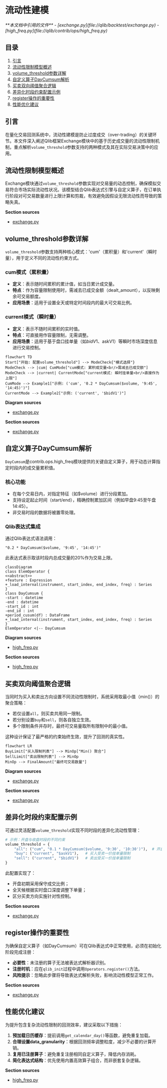 # 流动性建模

<cite>
**本文档中引用的文件**  
- [exchange.py](file://qlib/backtest/exchange.py)
- [high_freq.py](file://qlib/contrib/ops/high_freq.py)
</cite>

## 目录
1. [引言](#引言)
2. [流动性限制模型概述](#流动性限制模型概述)
3. [volume_threshold参数详解](#volumethreshold参数详解)
4. [自定义算子DayCumsum解析](#自定义算子daycumsum解析)
5. [买卖双向阈值聚合逻辑](#买卖双向阈值聚合逻辑)
6. [差异化时段约束配置示例](#差异化时段约束配置示例)
7. [register操作的重要性](#register操作的重要性)
8. [性能优化建议](#性能优化建议)

## 引言
在量化交易回测系统中，流动性建模是防止过度成交（over-trading）的关键环节。本文件深入阐述Qlib框架Exchange模块中的基于历史成交量的流动性限制机制，重点解析`volume_threshold`参数支持的两种模式及其在实际交易决策中的应用。

## 流动性限制模型概述
Exchange模块通过`volume_threshold`参数实现对交易量的动态控制，确保模拟交易符合市场实际流动性状况。该模型结合Qlib表达式引擎与自定义算子，在订单执行阶段对可交易数量进行上限计算和剪裁，有效避免因假设无限流动性而导致的策略失真。

**Section sources**
- [exchange.py](file://qlib/backtest/exchange.py#L64-L112)

## volume_threshold参数详解
`volume_threshold`参数支持两种核心模式：'cum'（累积量）和'current'（瞬时量），用于定义不同的流动性约束方式。

### cum模式（累积量）
- **定义**：表示随时间累积的累计值，如当日累计成交量。
- **特点**：作为容量限制使用时，需减去已成交金额（dealt_amount），以反映剩余可交易额度。
- **应用场景**：适用于设置全天或特定时间段内的最大可交易比例。

### current模式（瞬时量）
- **定义**：表示不随时间累积的实时值。
- **特点**：可直接用作容量限制，无需调整。
- **应用场景**：适用于基于盘口挂单量（如$bidV1、$askV1）等瞬时市场深度信息进行交易控制。

```mermaid
flowchart TD
Start["开始: 配置volume_threshold"] --> ModeCheck{"模式选择"}
ModeCheck --> |cum| CumMode["cum模式: 累积成交量<br/>需减去已成交额"]
ModeCheck --> |current| CurrentMode["current模式: 瞬时挂单量<br/>直接作为上限"]
CumMode --> Example1["示例: ('cum', '0.2 * DayCumsum($volume, '9:45', '14:45)')"]
CurrentMode --> Example2["示例: ('current', '$bidV1')"]
```

**Diagram sources**
- [exchange.py](file://qlib/backtest/exchange.py#L81-L96)

**Section sources**
- [exchange.py](file://qlib/backtest/exchange.py#L81-L96)

## 自定义算子DayCumsum解析
`DayCumsum`是contrib.ops.high_freq模块提供的关键自定义算子，用于动态计算指定时段内的成交量累积值。

### 核心功能
- 在每个交易日内，对指定特征（如$volume）进行分段累加。
- 支持设定起止时间（start/end），精确控制累加区间（例如早盘9:45至午盘14:45）。
- 非交易时段的数据将被置零处理。

### Qlib表达式集成
通过Qlib表达式语法调用：
```
"0.2 * DayCumsum($volume, '9:45', '14:45')"
```
此表达式表示取该时段内总成交量的20%作为交易上限。

```mermaid
classDiagram
class ElemOperator {
<<abstract>>
+feature : Expression
+_load_internal(instrument, start_index, end_index, freq) : Series
}
class DayCumsum {
-start : datetime
-end : datetime
-start_id : int
-end_id : int
+period_cusum(df) : DataFrame
+_load_internal(instrument, start_index, end_index, freq) : Series
}
ElemOperator <|-- DayCumsum
```

**Diagram sources**
- [high_freq.py](file://qlib/contrib/ops/high_freq.py#L49-L85)

**Section sources**
- [high_freq.py](file://qlib/contrib/ops/high_freq.py#L49-L85)

## 买卖双向阈值聚合逻辑
当同时为买入和卖出方向设置不同流动性限制时，系统采用取最小值（min()）的聚合策略：

- 若仅设置`all`，则买卖共用同一限制。
- 若分别设置`buy`和`sell`，则各自独立生效。
- 多个限制条件并存时，最终可交易量取所有限制中的最小值。

这种设计保证了最严格的约束始终生效，提升了回测的真实性。

```mermaid
flowchart LR
BuyLimit["买入限制列表"] --> MinOp["Min() 聚合"]
SellLimit["卖出限制列表"] --> MinOp
MinOp --> FinalAmount["最终可交易数量"]
```

**Diagram sources**
- [exchange.py](file://qlib/backtest/exchange.py#L293-L333)

**Section sources**
- [exchange.py](file://qlib/backtest/exchange.py#L293-L333)

## 差异化时段约束配置示例
可通过灵活配置`volume_threshold`实现不同时段的差异化流动性管理：

```python
# 示例：开盘与收盘时段的不同约束
volume_threshold = {
    "all": ("cum", "0.1 * DayCumsum($volume, '9:30', '10:30')"),  # 开盘一小时限10%
    "buy": ("current", "$askV1"),   # 买入受卖一价挂单量限制
    "sell": ("current", "$bidV1")   # 卖出受买一价挂单量限制
}
```

此配置实现了：
- 开盘初期采用保守成交比例；
- 全天候根据实时盘口深度调整下单量；
- 区分买卖方向实施针对性控制。

**Section sources**
- [exchange.py](file://qlib/backtest/exchange.py#L96-L112)

## register操作的重要性
为确保自定义算子（如DayCumsum）可在Qlib表达式中正常使用，必须在初始化阶段完成注册：

- **必要性**：未注册的算子无法被表达式解析器识别。
- **注册时机**：应在`qlib_init`过程中调用`Operators.register()`方法。
- **风险提示**：忽略此步骤将导致表达式解析失败，影响流动性模型正常工作。

**Section sources**
- [exchange.py](file://qlib/backtest/exchange.py#L81-L96)

## 性能优化建议
为提升包含复杂流动性限制的回测效率，建议采取以下措施：

1. **预加载日历缓存**：提前调用`get_calendar_day()`等函数，避免重复加载。
2. **合理设置data_granularity**：根据回测频率调整粒度，减少不必要的计算开销。
3. **复用已注册算子**：避免重复注册相同自定义算子，降低内存消耗。
4. **简化表达式结构**：优先使用内置高效算子组合，而非嵌套复杂逻辑。

**Section sources**
- [high_freq.py](file://qlib/contrib/ops/high_freq.py#L0-L50)
